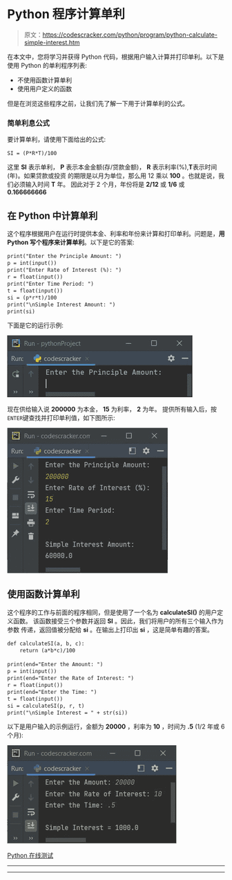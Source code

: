 # Python 程序计算单利

> 原文：<https://codescracker.com/python/program/python-calculate-simple-interest.htm>

在本文中，您将学习并获得 Python 代码，根据用户输入计算并打印单利。以下是使用 Python 的单利程序列表:

*   不使用函数计算单利
*   使用用户定义的函数

但是在浏览这些程序之前，让我们先了解一下用于计算单利的公式。

### 简单利息公式

要计算单利，请使用下面给出的公式:

```
SI = (P*R*T)/100
```

这里 **SI** 表示单利， **P** 表示本金金额(存/贷款金额)， **R** 表示利率(%),**T**表示时间(年)。如果贷款或投资 的期限是以月为单位，那么用 12 乘以 **100** 。也就是说，我们必须输入时间 **T** 年。 因此对于 2 个月，年份将是 **2/12** 或 **1/6** 或 **0.166666666**

## 在 Python 中计算单利

这个程序根据用户在运行时提供本金、利率和年份来计算和打印单利。问题是，**用 Python 写个程序来计算单利**。以下是它的答案:

```
print("Enter the Principle Amount: ")
p = int(input())
print("Enter Rate of Interest (%): ")
r = float(input())
print("Enter Time Period: ")
t = float(input())
si = (p*r*t)/100
print("\nSimple Interest Amount: ")
print(si)
```

下面是它的运行示例:

![python calculate simple interest](img/9a25567538027b7323b470315f82e875.png)

现在供给输入说 **200000** 为本金， **15** 为利率， **2** 为年。 提供所有输入后，按`ENTER`键查找并打印单利值，如下图所示:

![calculate simple interest python](img/0923c4a26daa96f8b911624303a0fbf3.png)

## 使用函数计算单利

这个程序的工作与前面的程序相同，但是使用了一个名为 **calculateSI()** 的用户定义函数。 该函数接受三个参数并返回 **SI** 。因此，我们将用户的所有三个输入作为参数 传递，返回值被分配给 **si** 。在输出上打印出 **si** ，这是简单有趣的答案。

```
def calculateSI(a, b, c):
    return (a*b*c)/100

print(end="Enter the Amount: ")
p = int(input())
print(end="Enter the Rate of Interest: ")
r = float(input())
print(end="Enter the Time: ")
t = float(input())
si = calculateSI(p, r, t)
print("\nSimple Interest = " + str(si))
```

以下是用户输入的示例运行，金额为 **20000** ，利率为 **10** ，时间为 **.5** (1/2 年或 6 个月):

![calculate simple interest using function python](img/e19207ce38fc854d3d71f440dffd4b0a.png)

[Python 在线测试](/exam/showtest.php?subid=10)

* * *

* * *